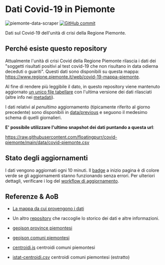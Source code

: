 # Dati Covid-19 in Piemonte

![piemonte-data-scraper](https://github.com/floatingpurr/covid-piemonte/workflows/piemonte-data-scraper/badge.svg)
[![GitHub commit](https://img.shields.io/github/last-commit/floatingpurr/covid-piemonte)](https://github.com/floatingpurr/covid-piemonte/commits/master)

Dati sul Covid-19 dell'unità di crisi della Regione Piemonte.

## Perché esiste questo repository

Attualmente l'unità di crisi Covid della Regione Piemonte rilascia i dati dei "soggetti risultati positivi al test covid-19 che non risultano in data odierna deceduti o guariti". Questi dati sono disponibili su questa mappa: https://www.regione.piemonte.it/web/covid-19-mappa-piemonte.

Al fine di rendere più leggibile il dato, in questo repository viene mantenuto aggiornato [un unico file tabellare](data/covid-piemonte.csv) con l'ultima versione dei dati rilasciati (altre info nei [metadati](data/metadata.txt)).

I dati relativi al _penultimo_ aggiornamento (tipicamente riferito al giorno precedente) sono disponibili in [data/previous](data/previous) e seguono il medesimo schema di quelli giornalieri.

**E' possibile utilizzare l'ultimo snapshot dei dati puntando a questa url**:

<https://raw.githubusercontent.com/floatingpurr/covid-piemonte/main/data/covid-piemonte.csv>

## Stato degli aggiornamenti

I dati vengono aggiornati ogni 10 minuti. Il [badge](#dati-covid-19-in-Piemonte) a inizio pagina è di colore verde se gli aggiornamenti stanno funzionando senza errori. Per ulteriori dettagli, verificare i log del [workflow di aggiornamento](https://github.com/floatingpurr/covid-piemonte/actions?query=workflow%3Apiemonte-data-scraper).

## Referenze & AoB

* [La mappa da cui provengono i dati](https://giscovid.sdp.csi.it/tiles/)

* Un altro [repository](https://github.com/to-mg/covid-19-piemonte) che raccoglie lo storico dei dati e altre informazioni.

* [geojson province piemontesi](https://giscovid.sdp.csi.it/tiles/data/province.geojson)

* [geojson comuni piemontesi](https://giscovid.sdp.csi.it/tiles/data/centroidi.geojson)

* [centroidi.js](https://giscovid.sdp.csi.it/tiles/js/centroidi.js) centroidi comuni piemontesi

* [istat-centroidi.csv](geodata/istat-centroidi.csv) centroidi comuni piemontesi (estratto)
